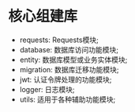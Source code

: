 # 核心组建库

- requests: Requests模块;
- database: 数据库访问功能模块;
- entity: 数据库模型或业务实体模块;
- migration: 数据库迁移功能模块;
- jwt: 认证令牌处理的功能模块;
- logger: 日志模块;
- utils: 适用于各种辅助功能模块;
